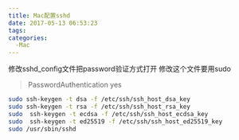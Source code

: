 ```yaml
---
title: Mac配置sshd
date: 2017-05-13 06:53:23
tags:
categories:
  -Mac
---
```

修改sshd_config文件把password验证方式打开
修改这个文件要用sudo

>PasswordAuthentication yes

```bash
sudo ssh-keygen -t dsa -f /etc/ssh/ssh_host_dsa_key
sudo ssh-keygen -t rsa -f /etc/ssh/ssh_host_rsa_key
sudo  ssh-keygen -t ecdsa -f /etc/ssh/ssh_host_ecdsa_key
sudo  ssh-keygen -t ed25519 -f /etc/ssh/ssh_host_ed25519_key
sudo /usr/sbin/sshd
```
